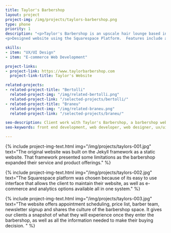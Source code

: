```yaml
---
title: Taylor's Barbershop
layout: project
project-img: /img/projects/taylors-barbershop.png
type: phone
priority: 1
description: "<p>Taylor's Barbershop is an upscale hair lounge based in Richmond, Virginia.  The space provides grooming services to men, women & kids.  Services include signature hair cuts, facials, coloring and special services for wedding parties.</p>
<p>Designed website using the Squarespace Platform.  Features include appointment scheduling, selling products and sharing the barbershop culture.</p>"

skills:
- item: "UX/UI Design"
- item: "E-commerce Web Development"

project-links:
- project-link: https://www.taylorbarbershop.com
  project-link-title: Taylor's Website

related-projects:
- related-project-title: "Bertolli"
  related-project-img: "/img/related-bertolli.png"
  related-project-link: "/selected-projects/bertolli/"
- related-project-title: "Braneu"
  related-project-img: "/img/related-braneu.png"
  related-project-link: "/selected-projects/braneu/"

seo-description: Client work with Taylor's Barbershop, a barbershop website that accepts online booking and payments. Designed and developed by Montier Kess.
seo-keywords: front end development, web developer, web designer, ux/ui designer, baltimore, atlanta, wordpress developer, static website developer, javascript, black woman, tech, black woman in tech, montier kess, STEM, entrepreneurship, svncrwns, atlanta, strategy, fashion, streetwear, retail brands, scale brands, business strategy

---
```


{% include project-img-text.html img="/img/projects/taylors-001.jpg" text="The original website was built on the Jekyll framework as a static website.  That framework presented some limitations as the barbershop expanded their service and product offerings." %}

{% include project-img-text.html img="/img/projects/taylors-002.jpg" text="The Squarespace platform was chosen because of its easy to use interface that allows the client to maintain their website, as well as e-commerce and analytics options available all in one system." %}

{% include project-img-text.html img="/img/projects/taylors-003.jpg" text="The website offers appointment scheduling, price list, barber team, newsletter signup and shares the culture of the barbershop space.  It gives our clients a snapshot of what they will experience once they enter the barbershop, as well as all the information needed to make their buying decision.	" %}